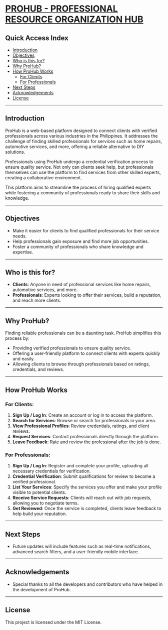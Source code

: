 # [PROHUB - PROFESSIONAL RESOURCE ORGANIZATION HUB](https://kashiwagiren.github.io/PROHub/)

## Quick Access Index
- [Introduction](#introduction)
- [Objectives](#objectives)
- [Who is this for?](#who-is-this-for)
- [Why ProHub?](#why-prohub)
- [How ProHub Works](#how-prohub-works)
  - [For Clients](#for-clients)
  - [For Professionals](#for-professionals)
- [Next Steps](#next-steps)
- [Acknowledgements](#acknowledgements)
- [License](#license)

---

## Introduction

ProHub is a web-based platform designed to connect clients with verified professionals across various industries in the Philippines. It addresses the challenge of finding skilled professionals for services such as home repairs, automotive services, and more, offering a reliable alternative to DIY solutions.

Professionals using ProHub undergo a credential verification process to ensure quality service. Not only can clients seek help, but professionals themselves can use the platform to find services from other skilled experts, creating a collaborative environment.

This platform aims to streamline the process of hiring qualified experts while fostering a community of professionals ready to share their skills and knowledge.


---

## Objectives

- Make it easier for clients to find qualified professionals for their service needs.
- Help professionals gain exposure and find more job opportunities.
- Foster a community of professionals who share knowledge and expertise.

---

## Who is this for?

- **Clients**: Anyone in need of professional services like home repairs, automotive services, and more.
- **Professionals**: Experts looking to offer their services, build a reputation, and reach more clients.

---

## Why ProHub?

Finding reliable professionals can be a daunting task. ProHub simplifies this process by:
- Providing verified professionals to ensure quality service.
- Offering a user-friendly platform to connect clients with experts quickly and easily.
- Allowing clients to browse through professionals based on ratings, credentials, and reviews.

---

## How ProHub Works

### For Clients:
1. **Sign Up / Log In**: Create an account or log in to access the platform.
2. **Search for Services**: Browse or search for professionals in your area.
3. **View Professional Profiles**: Review credentials, ratings, and client reviews.
4. **Request Services**: Contact professionals directly through the platform.
5. **Leave Feedback**: Rate and review the professional after the job is done.

### For Professionals:
1. **Sign Up / Log In**: Register and complete your profile, uploading all necessary credentials for verification.
2. **Credential Verification**: Submit qualifications for review to become a verified professional.
3. **List Your Services**: Specify the services you offer and make your profile visible to potential clients.
4. **Receive Service Requests**: Clients will reach out with job requests, allowing you to negotiate terms.
5. **Get Reviewed**: Once the service is completed, clients leave feedback to help build your reputation.

---

## Next Steps

- Future updates will include features such as real-time notifications, advanced search filters, and a user-friendly mobile interface.

---

## Acknowledgements

- Special thanks to all the developers and contributors who have helped in the development of ProHub.

---

## License

This project is licensed under the MIT License.
